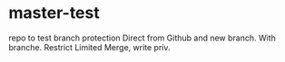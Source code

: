 # master-test
repo to test branch protection
Direct from Github and new branch.
With branche.
Restrict
Limited Merge, write priv.
